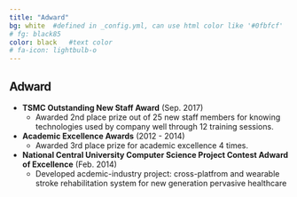 ```yaml
---
title: "Adward"
bg: white  #defined in _config.yml, can use html color like '#0fbfcf'
# fg: black85
color: black   #text color
# fa-icon: lightbulb-o
---
```


<div class="container">
    <div class="row">
    <h2 style="font-weight: bold;letter-spacing: -.8px;">Adward</h2>
    </div>
</div>

- **TSMC Outstanding New Staff Award** (Sep. 2017)
  - Awarded 2nd place prize out of 25 new staff members for knowing technologies used by company well through 12 training sessions. 
- **Academic Excellence Awards** (2012 - 2014)
  - Awarded 3rd place prize for academic excellence 4 times. 
- **National Central University Computer Science Project Contest Adward of Excellence** (Feb. 2014)
  - Developed acdemic-industry project: cross-platfrom and wearable stroke rehabilitation system for new generation pervasive healthcare
